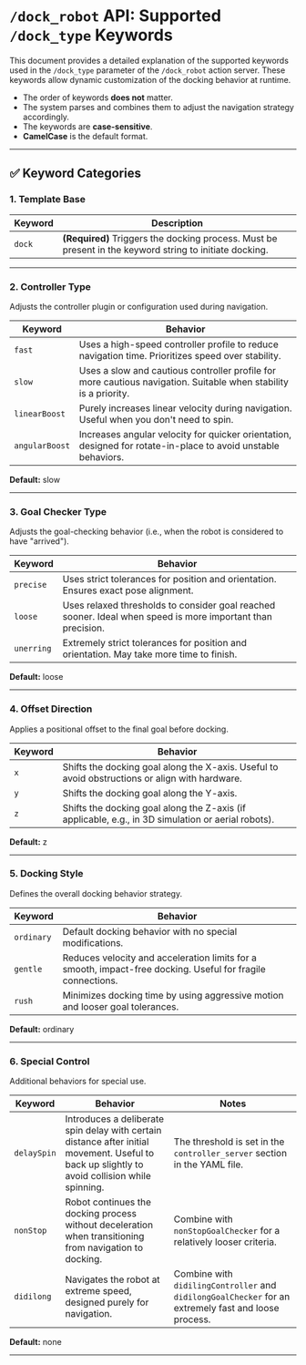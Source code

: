 # `/dock_robot` API: Supported `/dock_type` Keywords

This document provides a detailed explanation of the supported keywords used in the `/dock_type` parameter of the `/dock_robot` action server. These keywords allow dynamic customization of the docking behavior at runtime.

- The order of keywords **does not** matter.  
- The system parses and combines them to adjust the navigation strategy accordingly.  
- The keywords are **case-sensitive**.  
- **CamelCase** is the default format.

---

## ✅ Keyword Categories

### 1. Template Base

| Keyword | Description |
|---------|-------------|
| `dock`  | **(Required)** Triggers the docking process. Must be present in the keyword string to initiate docking. |

---

### 2. Controller Type

Adjusts the controller plugin or configuration used during navigation.

| Keyword        | Behavior                                                                                  |
|----------------|-------------------------------------------------------------------------------------------|
| `fast`         | Uses a high-speed controller profile to reduce navigation time. Prioritizes speed over stability. |
| `slow`         | Uses a slow and cautious controller profile for more cautious navigation. Suitable when stability is a priority. |
| `linearBoost`  | Purely increases linear velocity during navigation. Useful when you don't need to spin.  |
| `angularBoost` | Increases angular velocity for quicker orientation, designed for rotate-in-place to avoid unstable behaviors. |

**Default:** slow

---

### 3. Goal Checker Type

Adjusts the goal-checking behavior (i.e., when the robot is considered to have "arrived").

| Keyword    | Behavior                                                                                  |
|------------|-------------------------------------------------------------------------------------------|
| `precise`  | Uses strict tolerances for position and orientation. Ensures exact pose alignment.       |
| `loose`    | Uses relaxed thresholds to consider goal reached sooner. Ideal when speed is more important than precision. |
| `unerring` | Extremely strict tolerances for position and orientation. May take more time to finish.  |

**Default:** loose

---

### 4. Offset Direction

Applies a positional offset to the final goal before docking.

| Keyword | Behavior                                                                                 |
|---------|------------------------------------------------------------------------------------------|
| `x`     | Shifts the docking goal along the X-axis. Useful to avoid obstructions or align with hardware. |
| `y`     | Shifts the docking goal along the Y-axis.                                               |
| `z`     | Shifts the docking goal along the Z-axis (if applicable, e.g., in 3D simulation or aerial robots). |

**Default:** z

---

### 5. Docking Style

Defines the overall docking behavior strategy.

| Keyword    | Behavior                                                                                  |
|------------|-------------------------------------------------------------------------------------------|
| `ordinary` | Default docking behavior with no special modifications.                                  |
| `gentle`   | Reduces velocity and acceleration limits for a smooth, impact-free docking. Useful for fragile connections. |
| `rush`     | Minimizes docking time by using aggressive motion and looser goal tolerances.             |

**Default:** ordinary

---

### 6. Special Control

Additional behaviors for special use.

| Keyword     | Behavior                                                                                                         | Notes                                                            |
|-------------|------------------------------------------------------------------------------------------------------------------|------------------------------------------------------------------|
| `delaySpin` | Introduces a deliberate spin delay with certain distance after initial movement. Useful to back up slightly to avoid collision while spinning. | The threshold is set in the `controller_server` section in the YAML file. |
| `nonStop`   | Robot continues the docking process without deceleration when transitioning from navigation to docking.         | Combine with `nonStopGoalChecker` for a relatively looser criteria. |
| `didilong`  | Navigates the robot at extreme speed, designed purely for navigation.                                            | Combine with `didilingController` and `didilongGoalChecker` for an extremely fast and loose process. |

**Default:** none

---
